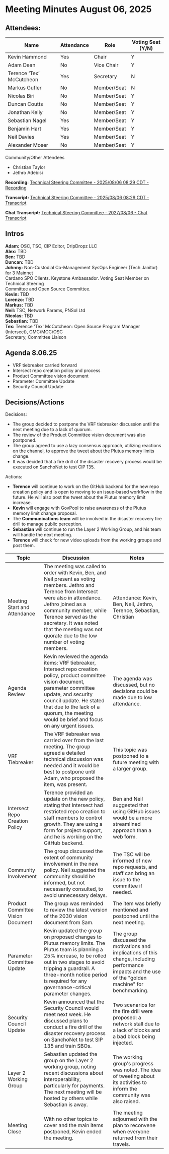 # Meeting Minutes August 06, 2025

## Attendees:&#x20;

| Name                     | Attendance | Role        | Voting Seat (Y/N) |
| ------------------------ | ---------- | ----------- | ----------------- |
| Kevin Hammond            | Yes        | Chair       | Y                 |
| Adam Dean                | No         | Vice Chair  | Y                 |
| Terence ‘Tex’ McCutcheon | Yes        | Secretary   | N                 |
| Markus Gufler            | No         | Member/Seat | N                 |
| Nicolas Biri             | No         | Member/Seat | Y                 |
| Duncan Coutts            | No         | Member/Seat | Y                 |
| Jonathan Kelly           | No         | Member/Seat | Y                 |
| Sebastian Nagel          | Yes        | Member/Seat | Y                 |
| Benjamin Hart            | Yes        | Member/Seat | Y                 |
| Neil Davies              | Yes        | Member/Seat | Y                 |
| Alexander Moser          | No         | Member/Seat | Y                 |

Community/Other Attendees

* Christian Taylor
* Jethro Adebisi



**Recording:** [Technical Steering Committee - 2025/08/06 08:29 CDT - Recording](https://drive.google.com/file/d/1tpYW5CtJVkAe8v8GRmo0VG_hG-M__25f/view?usp=sharing)

**Transcript:** [Technical Steering Committee - 2025/08/06 08:29 CDT - Transcript](https://docs.google.com/document/d/1SSdnnkhNrMFmry5IC0JK5zNbh98QkBRahMkK8ME21Xc/edit?usp=sharing)

**Chat Transcript:** [Technical Steering Committee - 2027/08/06 - Chat Transcript](https://drive.google.com/file/d/1Wa2jDFsNU9vPm0S5FosGA2YHxztC3lzN/view?usp=sharing)

## Intros

**Adam:** OSC, TSC, CIP Editor, DripDropz LLC\
**Alex:** TBD\
**Ben:** TBD\
**Duncan:** TBD\
**Johnny:** Non-Custodial Co-Management SysOps Engineer (Tech Janitor) for 3 Mainnet\
Cardano SPO Clients. Keystone Ambassador. Voting Seat Member on Technical Steering\
Committee and Open Source Committee.\
**Kevin:**  TBD\
**Lorenzo:** TBD\
**Markus:** TBD\
**Neil:** TSC, Network Params, PNSol Ltd\
**Nicolas:** TBD\
**Sebastian:** TBD\
**Tex:** Terence 'Tex' McCutcheon: Open Source Program Manager (Intersect), GMC/MCC/OSC\
Secretary, Committee Liaison

## Agenda 8.06.25

* VRF tiebreaker carried forward
* Intersect repo creation policy and process
* Product Committee vision document
* Parameter Committee Update
* Security Council Update

## Decisions/Actions

Decisions:

* The group decided to postpone the VRF tiebreaker discussion until the next meeting due to a lack of quorum.
* The review of the Product Committee vision document was also postponed.
* The group agreed to use a lazy consensus approach, utilizing reactions on the channel, to approve the tweet about the Plutus memory limits change.
* It was decided that a fire drill of the disaster recovery process would be executed on SanchoNet to test CIP 135.

Actions:

* **Terence** will continue to work on the GitHub backend for the new repo creation policy and is open to moving to an issue-based workflow in the future. He will also post the tweet about the Plutus memory limit increase.
* **Kevin** will engage with GovPool to raise awareness of the Plutus memory limit change proposal.
* The **Communications team** will be involved in the disaster recovery fire drill to manage public perception.
* **Sebastian** will continue to run the Layer 2 Working Group, and his team will handle the next meeting.
* **Terence** will check for new video uploads from the working groups and post them.

| Topic                             | Discussion                                                                                                                                                                                                                                                                                                         | Notes                                                                                                                                                    |
| --------------------------------- | ------------------------------------------------------------------------------------------------------------------------------------------------------------------------------------------------------------------------------------------------------------------------------------------------------------------ | -------------------------------------------------------------------------------------------------------------------------------------------------------- |
| Meeting Start and Attendance      | The meeting was called to order with Kevin, Ben, and Neil present as voting members. Jethro and Terence from Intersect were also in attendance. Jethro joined as a community member, while Terence served as the secretary. It was noted that the meeting was not quorate due to the low number of voting members. | Attendance: Kevin, Ben, Neil, Jethro, Terence, Sebastian, Christian                                                                                      |
| Agenda Review                     | Kevin reviewed the agenda items: VRF tiebreaker, Intersect repo creation policy, product committee vision document, parameter committee update, and security council update. He stated that due to the lack of a quorum, the meeting would be brief and focus on any urgent issues.                                | The agenda was discussed, but no decisions could be made due to low attendance.                                                                          |
| VRF Tiebreaker                    | The VRF tiebreaker was carried over from the last meeting. The group agreed a detailed technical discussion was needed and it would be best to postpone until Adam, who proposed the item, was present.                                                                                                            | This topic was postponed to a future meeting with a larger group.                                                                                        |
| Intersect Repo Creation Policy    | Terence provided an update on the new policy, stating that Intersect had restricted repo creation to staff members to control growth. They are using a form for project support, and he is working on the GitHub backend.                                                                                          | Ben and Neil suggested that using GitHub issues would be a more streamlined approach than a web form.                                                    |
| Community Involvement             | The group discussed the extent of community involvement in the new policy. Neil suggested the community should be informed, but not necessarily consulted, to avoid unnecessary delays.                                                                                                                            | The TSC will be informed of new repo requests, and staff can bring an issue to the committee if needed.                                                  |
| Product Committee Vision Document | The group was reminded to review the latest version of the 2030 vision document from Sam.                                                                                                                                                                                                                          | The item was briefly mentioned and postponed until the next meeting.                                                                                     |
| Parameter Committee Update        | Kevin updated the group on proposed changes to Plutus memory limits. The Plutus team is planning a 25% increase, to be rolled out in two stages to avoid tripping a guardrail. A three-month notice period is required for any governance-critical parameter changes.                                              | The group discussed the motivations and implications of this change, including performance impacts and the use of the "golden machine" for benchmarking. |
| Security Council Update           | Kevin announced that the Security Council would meet next week. He discussed plans to conduct a fire drill of the disaster recovery process on SanchoNet to test SIP 135 and train SBOs.                                                                                                                           | Two scenarios for the fire drill were proposed: a network stall due to a lack of blocks and a bad block being injected.                                  |
| Layer 2 Working Group             | Sebastian updated the group on the Layer 2 working group, noting recent discussions about interoperability, particularly for payments. The next meeting will be hosted by others while Sebastian is away.                                                                                                          | The working group's progress was noted. The idea of tweeting about its activities to inform the community was also raised.                               |
| Meeting Close                     | With no other topics to cover and the main items postponed, Kevin ended the meeting.                                                                                                                                                                                                                               | The meeting adjourned with the plan to reconvene when everyone returned from their travels.                                                              |
